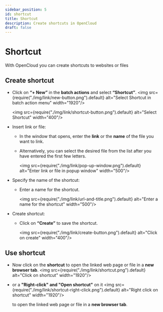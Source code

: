 ```yaml
---
sidebar_position: 5
id: shortcut
title: Shortcut
description: Create shortcuts in OpenCloud
draft: false
---
```


# Shortcut

With OpenCloud you can create shortcuts to websites or files

## Create shortcut

- Click on **“+ New”** in the **batch actions** and select **“Shortcut”**.
  <img src={require("./img/link/new-button.png").default} alt="Select Shortcut in batch action menu" width="1920"/>

  <img src={require("./img/link/shortcut-button.png").default} alt="Select Shortcut" width="400"/>

- Insert link or file:
  - In the window that opens, enter the **link** or the **name** of the file you want to link.
  - Alternatively, you can select the desired file from the list after you have entered the first few letters.
  
    <img src={require("./img/link/pop-up-window.png").default} alt="Enter link or file in popup window" width="500"/>
- Specify the name of the shortcut:
  - Enter a name for the shortcut.

    <img src={require("./img/link/url-and-title.png").default} alt="Enter a name for the shortcut" width="500"/>

- Create shortcut:
  - Click on **“Create”** to save the shortcut.

    <img src={require("./img/link/create-button.png").default} alt="Click on create" width="400"/>

## Use shortcut

- Now click on the **shortcut** to open the linked web page or file in a **new browser tab**.
  <img src={require("./img/link/shortcut.png").default} alt="Click on shortcut" width="1920"/>
- or a **"Right-click" and "Open shortcut"** on it
  <img src={require("./img/link/shortcut-right-click.png").default} alt="Right click on shortcut" width="1920"/>

  to open the linked web page or file in a **new browser tab**.
